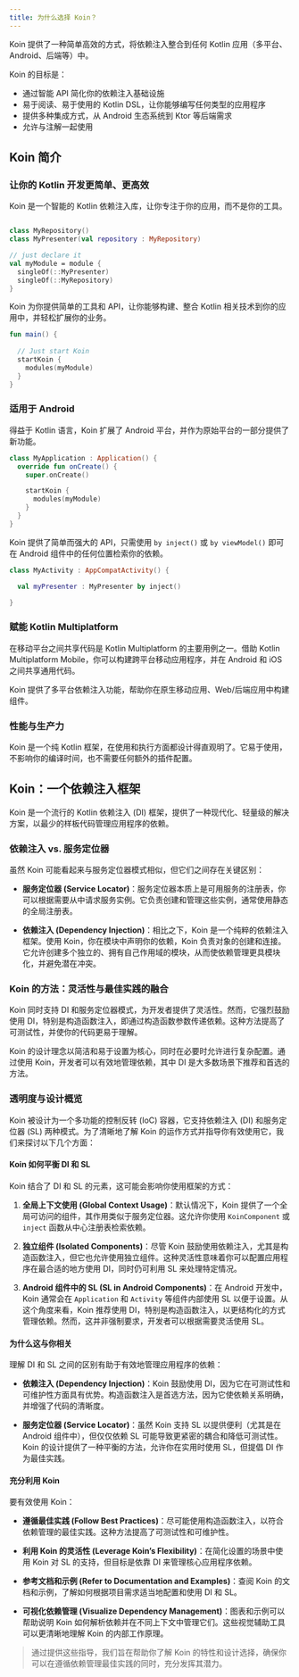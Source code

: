 ```yaml
---
title: 为什么选择 Koin？
---
```


Koin 提供了一种简单高效的方式，将依赖注入整合到任何 Kotlin 应用（多平台、Android、后端等）中。

Koin 的目标是：
- 通过智能 API 简化你的依赖注入基础设施
- 易于阅读、易于使用的 Kotlin DSL，让你能够编写任何类型的应用程序
- 提供多种集成方式，从 Android 生态系统到 Ktor 等后端需求
- 允许与注解一起使用

## Koin 简介

### 让你的 Kotlin 开发更简单、更高效

Koin 是一个智能的 Kotlin 依赖注入库，让你专注于你的应用，而不是你的工具。

```kotlin

class MyRepository()
class MyPresenter(val repository : MyRepository) 

// just declare it 
val myModule = module { 
  singleOf(::MyPresenter)
  singleOf(::MyRepository)
}
```

Koin 为你提供简单的工具和 API，让你能够构建、整合 Kotlin 相关技术到你的应用中，并轻松扩展你的业务。

```kotlin
fun main() { 
  
  // Just start Koin
  startKoin {
    modules(myModule)
  }
} 
```

### 适用于 Android

得益于 Kotlin 语言，Koin 扩展了 Android 平台，并作为原始平台的一部分提供了新功能。

```kotlin
class MyApplication : Application() {
  override fun onCreate() {
    super.onCreate()

    startKoin {
      modules(myModule)
    }
  } 
}
```

Koin 提供了简单而强大的 API，只需使用 `by inject()` 或 `by viewModel()` 即可在 Android 组件中的任何位置检索你的依赖。

```kotlin
class MyActivity : AppCompatActivity() {

  val myPresenter : MyPresenter by inject()

} 
```

### 赋能 Kotlin Multiplatform

在移动平台之间共享代码是 Kotlin Multiplatform 的主要用例之一。借助 Kotlin Multiplatform Mobile，你可以构建跨平台移动应用程序，并在 Android 和 iOS 之间共享通用代码。

Koin 提供了多平台依赖注入功能，帮助你在原生移动应用、Web/后端应用中构建组件。

### 性能与生产力

Koin 是一个纯 Kotlin 框架，在使用和执行方面都设计得直观明了。它易于使用，不影响你的编译时间，也不需要任何额外的插件配置。

## Koin：一个依赖注入框架

Koin 是一个流行的 Kotlin 依赖注入 (DI) 框架，提供了一种现代化、轻量级的解决方案，以最少的样板代码管理应用程序的依赖。

### 依赖注入 vs. 服务定位器

虽然 Koin 可能看起来与服务定位器模式相似，但它们之间存在关键区别：

- **服务定位器 (Service Locator)**：服务定位器本质上是可用服务的注册表，你可以根据需要从中请求服务实例。它负责创建和管理这些实例，通常使用静态的全局注册表。

- **依赖注入 (Dependency Injection)**：相比之下，Koin 是一个纯粹的依赖注入框架。使用 Koin，你在模块中声明你的依赖，Koin 负责对象的创建和连接。它允许创建多个独立的、拥有自己作用域的模块，从而使依赖管理更具模块化，并避免潜在冲突。

### Koin 的方法：灵活性与最佳实践的融合

Koin 同时支持 DI 和服务定位器模式，为开发者提供了灵活性。然而，它强烈鼓励使用 DI，特别是构造函数注入，即通过构造函数参数传递依赖。这种方法提高了可测试性，并使你的代码更易于理解。

Koin 的设计理念以简洁和易于设置为核心，同时在必要时允许进行复杂配置。通过使用 Koin，开发者可以有效地管理依赖，其中 DI 是大多数场景下推荐和首选的方法。

### 透明度与设计概览

Koin 被设计为一个多功能的控制反转 (IoC) 容器，它支持依赖注入 (DI) 和服务定位器 (SL) 两种模式。为了清晰地了解 Koin 的运作方式并指导你有效使用它，我们来探讨以下几个方面：

#### Koin 如何平衡 DI 和 SL

Koin 结合了 DI 和 SL 的元素，这可能会影响你使用框架的方式：

1.  **全局上下文使用 (Global Context Usage)**：默认情况下，Koin 提供了一个全局可访问的组件，其作用类似于服务定位器。这允许你使用 `KoinComponent` 或 `inject` 函数从中心注册表检索依赖。

2.  **独立组件 (Isolated Components)**：尽管 Koin 鼓励使用依赖注入，尤其是构造函数注入，但它也允许使用独立组件。这种灵活性意味着你可以配置应用程序在最合适的地方使用 DI，同时仍可利用 SL 来处理特定情况。

3.  **Android 组件中的 SL (SL in Android Components)**：在 Android 开发中，Koin 通常会在 `Application` 和 `Activity` 等组件内部使用 SL 以便于设置。从这个角度来看，Koin 推荐使用 DI，特别是构造函数注入，以更结构化的方式管理依赖。然而，这并非强制要求，开发者可以根据需要灵活使用 SL。

#### 为什么这与你相关

理解 DI 和 SL 之间的区别有助于有效地管理应用程序的依赖：

-   **依赖注入 (Dependency Injection)**：Koin 鼓励使用 DI，因为它在可测试性和可维护性方面具有优势。构造函数注入是首选方法，因为它使依赖关系明确，并增强了代码的清晰度。

-   **服务定位器 (Service Locator)**：虽然 Koin 支持 SL 以提供便利（尤其是在 Android 组件中），但仅仅依赖 SL 可能导致更紧密的耦合和降低可测试性。Koin 的设计提供了一种平衡的方法，允许你在实用时使用 SL，但提倡 DI 作为最佳实践。

#### 充分利用 Koin

要有效使用 Koin：

-   **遵循最佳实践 (Follow Best Practices)**：尽可能使用构造函数注入，以符合依赖管理的最佳实践。这种方法提高了可测试性和可维护性。

-   **利用 Koin 的灵活性 (Leverage Koin’s Flexibility)**：在简化设置的场景中使用 Koin 对 SL 的支持，但目标是依靠 DI 来管理核心应用程序依赖。

-   **参考文档和示例 (Refer to Documentation and Examples)**：查阅 Koin 的文档和示例，了解如何根据项目需求适当地配置和使用 DI 和 SL。

-   **可视化依赖管理 (Visualize Dependency Management)**：图表和示例可以帮助说明 Koin 如何解析依赖并在不同上下文中管理它们。这些视觉辅助工具可以更清晰地理解 Koin 的内部工作原理。

> 通过提供这些指导，我们旨在帮助你了解 Koin 的特性和设计选择，确保你可以在遵循依赖管理最佳实践的同时，充分发挥其潜力。